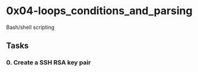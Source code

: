 # 0x04-loops_conditions_and_parsing

Bash/shell scripting

## Tasks

### 0. Create a SSH RSA key pair
